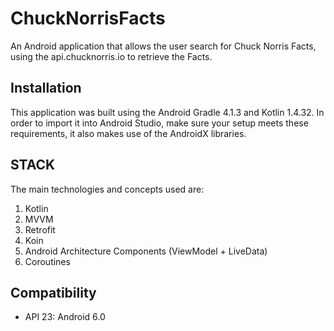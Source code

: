 # ChuckNorrisFacts

An Android application that allows the user search for Chuck Norris Facts, using the api.chucknorris.io to retrieve the Facts.

## Installation
This application was built using the Android Gradle 4.1.3 and Kotlin 1.4.32.
In order to import it into Android Studio, make sure your setup meets these requirements, it also makes use of the AndroidX libraries.

## STACK
The main technologies and concepts used are:

1. Kotlin
2. MVVM
3. Retrofit
4. Koin
5. Android Architecture Components (ViewModel + LiveData)
6. Coroutines

## Compatibility

* API 23: Android 6.0
